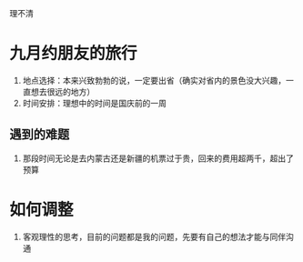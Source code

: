 理不清
# 九月约朋友的旅行
1. 地点选择：本来兴致勃勃的说，一定要出省（确实对省内的景色没大兴趣，一直想去很远的地方）
2. 时间安排：理想中的时间是国庆前的一周

## 遇到的难题
1. 那段时间无论是去内蒙古还是新疆的机票过于贵，回来的费用超两千，超出了预算

# 如何调整
1. 客观理性的思考，目前的问题都是我的问题，先要有自己的想法才能与同伴沟通 